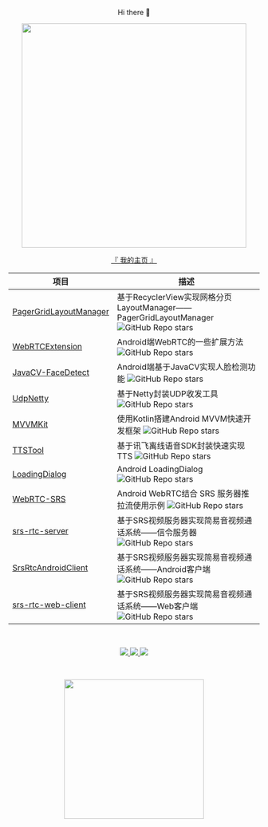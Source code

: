 <p align="center">
   Hi there 👋
</p>
<p align="center">
   <img src="https://github-readme-stats.vercel.app/api?username=shenbengit&count_private=true" width="450"/>
</p>

<p align="center">
   <a href="https://shencoder.work">『 我的主页 』</a>
</p>

| 项目 | 描述 |   
|---|---|
| [PagerGridLayoutManager](https://github.com/shenbengit/PagerGridLayoutManager)|基于RecyclerView实现网格分页LayoutManager——PagerGridLayoutManager ![GitHub Repo stars](https://img.shields.io/github/stars/shenbengit/PagerGridLayoutManager?style=social)|
| [WebRTCExtension](https://github.com/shenbengit/WebRTCExtension)|Android端WebRTC的一些扩展方法 ![GitHub Repo stars](https://img.shields.io/github/stars/shenbengit/WebRTCExtension?style=social) |
| [JavaCV-FaceDetect](https://github.com/shenbengit/JavaCV-FaceDetect)|Android端基于JavaCV实现人脸检测功能 ![GitHub Repo stars](https://img.shields.io/github/stars/shenbengit/JavaCV-FaceDetect?style=social) |
| [UdpNetty](https://github.com/shenbengit/UdpNetty)|基于Netty封装UDP收发工具 ![GitHub Repo stars](https://img.shields.io/github/stars/shenbengit/UdpNetty?style=social) |
| [MVVMKit](https://github.com/shenbengit/MVVMKit)|使用Kotlin搭建Android MVVM快速开发框架 ![GitHub Repo stars](https://img.shields.io/github/stars/shenbengit/MVVMKit?style=social) |
| [TTSTool](https://github.com/shenbengit/TTSTool)|基于讯飞离线语音SDK封装快速实现TTS ![GitHub Repo stars](https://img.shields.io/github/stars/shenbengit/TTSTool?style=social) |
| [LoadingDialog](https://github.com/shenbengit/LoadingDialog)|Android LoadingDialog ![GitHub Repo stars](https://img.shields.io/github/stars/shenbengit/LoadingDialog?style=social) |
| [WebRTC-SRS](https://github.com/shenbengit/WebRTC-SRS)|Android WebRTC结合 SRS 服务器推拉流使用示例 ![GitHub Repo stars](https://img.shields.io/github/stars/shenbengit/WebRTC-SRS?style=social) |
| [srs-rtc-server](https://github.com/shenbengit/srs-rtc-server)|基于SRS视频服务器实现简易音视频通话系统——信令服务器 ![GitHub Repo stars](https://img.shields.io/github/stars/shenbengit/srs-rtc-server?style=social) |
| [SrsRtcAndroidClient](https://github.com/shenbengit/SrsRtcAndroidClient)|基于SRS视频服务器实现简易音视频通话系统——Android客户端 ![GitHub Repo stars](https://img.shields.io/github/stars/shenbengit/SrsRtcAndroidClient?style=social) |
| [srs-rtc-web-client ](https://github.com/shenbengit/srs-rtc-web-client )|基于SRS视频服务器实现简易音视频通话系统——Web客户端 ![GitHub Repo stars](https://img.shields.io/github/stars/shenbengit/srs-rtc-web-client?style=social) |

<br>
<p align="center">
  <a href="https://juejin.cn/user/1626932938291463/posts">
    <img src="https://img.shields.io/badge/🔥%20掘金-brightness.svg" />
  </a>
  <a href="https://www.jianshu.com/u/d5dd68471785">
    <img src="https://img.shields.io/badge/🔥%20简书-brightness.svg" />
  </a>
   <a href="https://blog.csdn.net/csdn_shen0221?spm=1000.2115.3001.5343">
    <img src="https://img.shields.io/badge/🔥%20CSDN-brightness.svg" />
  </a>
</p>
<br>

<p align="center">
   <img src="https://github-readme-stats.vercel.app/api/top-langs/?username=shenbengit" width="280"/>
</p>



